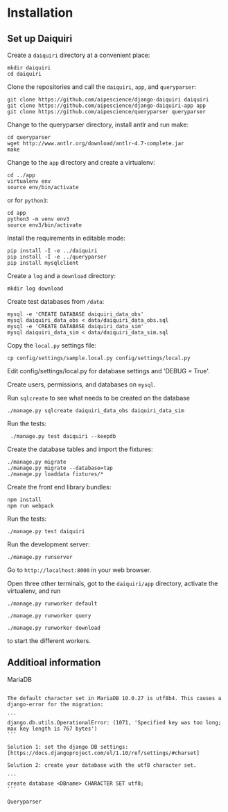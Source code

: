 Installation
============

Set up Daiquiri
---------------

Create a `daiquiri` directory at a convenient place:

```
mkdir daiquiri
cd daiquiri
```

Clone the repositories and call the `daiquiri`, `app`, and `queryparser`:

```
git clone https://github.com/aipescience/django-daiquiri daiquiri
git clone https://github.com/aipescience/django-daiquiri-app app
git clone https://github.com/aipescience/queryparser queryparser
```

Change to the queryparser directory, install antlr and run make:

```
cd queryparser
wget http://www.antlr.org/download/antlr-4.7-complete.jar
make
```

Change to the `app` directory and create a virtualenv:

```
cd ../app
virtualenv env
source env/bin/activate
```

or for `python3`:

```
cd app
python3 -m venv env3
source env3/bin/activate
```

Install the requirements in editable mode:

```
pip install -I -e ../daiquiri
pip install -I -e ../queryparser
pip install mysqlclient
```

Create a `log` and a `download` directory:

```
mkdir log download
```

Create test databases from `/data`:

```
mysql -e 'CREATE DATABASE daiquiri_data_obs'
mysql daiquiri_data_obs < data/daiquiri_data_obs.sql
mysql -e 'CREATE DATABASE daiquiri_data_sim'
mysql daiquiri_data_sim < data/daiquiri_data_sim.sql
```

Copy the `local.py` settings file:

```
cp config/settings/sample.local.py config/settings/local.py
```

Edit config/settings/local.py for database settings and 'DEBUG = True'.

Create users, permissions, and databases on `mysql`.

Run `sqlcreate` to see what needs to be created on the database

```
./manage.py sqlcreate daiquiri_data_obs daiquiri_data_sim
```

Run the tests:

```
 ./manage.py test daiquiri --keepdb
```

Create the database tables and import the fixtures:

```
./manage.py migrate
./manage.py migrate --database=tap
./manage.py loaddata fixtures/*
```

Create the front end library bundles:

```
npm install
npm run webpack
```

Run the tests:

```
./manage.py test daiquiri
```

Run the development server:

```
./manage.py runserver
```

Go to `http://localhost:8000` in your web browser.


Open three other terminals, got to the `daiquiri/app` directory, activate the virtualenv, and run

```
./manage.py runworker default
```

```
./manage.py runworker query
```

```
./manage.py runworker download
```

to start the different workers.


Additioal information
---------------------

MariaDB
~~~~~~~

The default character set in MariaDB 10.0.27 is utf8b4. This causes a django-error for the migration:

```
django.db.utils.OperationalError: (1071, 'Specified key was too long; max key length is 767 bytes')
```

Solution 1: set the django DB settings: [https://docs.djangoproject.com/el/1.10/ref/settings/#charset]

Solution 2: create your database with the utf8 character set.

```
create database <DBname> CHARACTER SET utf8;
```

Queryparser
~~~~~~~~~~~

